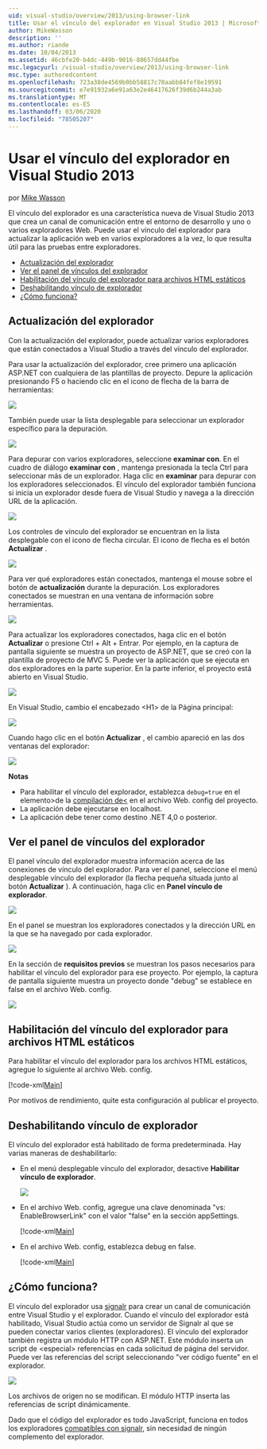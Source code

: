 ```yaml
---
uid: visual-studio/overview/2013/using-browser-link
title: Usar el vínculo del explorador en Visual Studio 2013 | Microsoft Docs
author: MikeWasson
description: ''
ms.author: riande
ms.date: 10/04/2013
ms.assetid: 46cbfe20-b4dc-449b-9016-80657dd44fbe
msc.legacyurl: /visual-studio/overview/2013/using-browser-link
msc.type: authoredcontent
ms.openlocfilehash: 723a38de4569b0bb58817c70aabb84fef8e19591
ms.sourcegitcommit: e7e91932a6e91a63e2e46417626f39d6b244a3ab
ms.translationtype: MT
ms.contentlocale: es-ES
ms.lasthandoff: 03/06/2020
ms.locfileid: "78505207"
---
```

# <a name="using-browser-link-in-visual-studio-2013"></a>Usar el vínculo del explorador en Visual Studio 2013

por [Mike Wasson](https://github.com/MikeWasson)

El vínculo del explorador es una característica nueva de Visual Studio 2013 que crea un canal de comunicación entre el entorno de desarrollo y uno o varios exploradores Web. Puede usar el vínculo del explorador para actualizar la aplicación web en varios exploradores a la vez, lo que resulta útil para las pruebas entre exploradores.

- [Actualización del explorador](#browser-refresh)
- [Ver el panel de vínculos del explorador](#dashboard)
- [Habilitación del vínculo del explorador para archivos HTML estáticos](#static-html)
- [Deshabilitando vínculo de explorador](#disabling)
- [¿Cómo funciona?](#how-it-works)

<a id="browser-refresh"></a>
## <a name="browser-refresh"></a>Actualización del explorador

Con la actualización del explorador, puede actualizar varios exploradores que están conectados a Visual Studio a través del vínculo del explorador.

Para usar la actualización del explorador, cree primero una aplicación ASP.NET con cualquiera de las plantillas de proyecto. Depure la aplicación presionando F5 o haciendo clic en el icono de flecha de la barra de herramientas:

![](using-browser-link/_static/image1.png)

También puede usar la lista desplegable para seleccionar un explorador específico para la depuración.

![](using-browser-link/_static/image2.png)

Para depurar con varios exploradores, seleccione **examinar con**. En el cuadro de diálogo **examinar con** , mantenga presionada la tecla Ctrl para seleccionar más de un explorador. Haga clic en **examinar** para depurar con los exploradores seleccionados. El vínculo del explorador también funciona si inicia un explorador desde fuera de Visual Studio y navega a la dirección URL de la aplicación.

![](using-browser-link/_static/image3.png)

Los controles de vínculo del explorador se encuentran en la lista desplegable con el icono de flecha circular. El icono de flecha es el botón **Actualizar** .

![](using-browser-link/_static/image4.png)

Para ver qué exploradores están conectados, mantenga el mouse sobre el botón de **actualización** durante la depuración. Los exploradores conectados se muestran en una ventana de información sobre herramientas.

![](using-browser-link/_static/image5.png)

Para actualizar los exploradores conectados, haga clic en el botón **Actualizar** o presione Ctrl + Alt + Entrar. Por ejemplo, en la captura de pantalla siguiente se muestra un proyecto de ASP.NET, que se creó con la plantilla de proyecto de MVC 5. Puede ver la aplicación que se ejecuta en dos exploradores en la parte superior. En la parte inferior, el proyecto está abierto en Visual Studio.

![](using-browser-link/_static/image6.png)

En Visual Studio, cambio el encabezado &lt;H1&gt; de la Página principal:

![](using-browser-link/_static/image7.png)

Cuando hago clic en el botón **Actualizar** , el cambio apareció en las dos ventanas del explorador:

![](using-browser-link/_static/image8.png)

**Notas**

- Para habilitar el vínculo del explorador, establezca `debug=true` en el elemento&gt;de la [compilación de&lt;](https://msdn.microsoft.com/library/s10awwz0(v=vs.85).aspx) en el archivo Web. config del proyecto.
- La aplicación debe ejecutarse en localhost.
- La aplicación debe tener como destino .NET 4,0 o posterior.

<a id="dashboard"></a>
## <a name="viewing-the-browser-link-dashboard"></a>Ver el panel de vínculos del explorador

El panel vínculo del explorador muestra información acerca de las conexiones de vínculo del explorador. Para ver el panel, seleccione el menú desplegable vínculo del explorador (la flecha pequeña situada junto al botón **Actualizar** ). A continuación, haga clic en **Panel vínculo de explorador**.

![](using-browser-link/_static/image9.png)

En el panel se muestran los exploradores conectados y la dirección URL en la que se ha navegado por cada explorador.

![](using-browser-link/_static/image10.png)

En la sección de **requisitos previos** se muestran los pasos necesarios para habilitar el vínculo del explorador para ese proyecto. Por ejemplo, la captura de pantalla siguiente muestra un proyecto donde "debug" se establece en false en el archivo Web. config.

![](using-browser-link/_static/image11.png)

<a id="static-html"></a>
## <a name="enabling-browser-link-for-static-html-files"></a>Habilitación del vínculo del explorador para archivos HTML estáticos

Para habilitar el vínculo del explorador para los archivos HTML estáticos, agregue lo siguiente al archivo Web. config.

[!code-xml[Main](using-browser-link/samples/sample1.xml)]

Por motivos de rendimiento, quite esta configuración al publicar el proyecto.

<a id="disabling"></a>
## <a name="disabling-browser-link"></a>Deshabilitando vínculo de explorador

El vínculo del explorador está habilitado de forma predeterminada. Hay varias maneras de deshabilitarlo:

- En el menú desplegable vínculo del explorador, desactive **Habilitar vínculo de explorador**. 

    ![](using-browser-link/_static/image12.png)
- En el archivo Web. config, agregue una clave denominada "vs: EnableBrowserLink" con el valor "false" en la sección appSettings. 

    [!code-xml[Main](using-browser-link/samples/sample2.xml)]
- En el archivo Web. config, establezca debug en false. 

    [!code-xml[Main](using-browser-link/samples/sample3.xml)]

<a id="how-it-works"></a>
## <a name="how-does-it-work"></a>¿Cómo funciona?

El vínculo del explorador usa [signalr](../../../signalr/index.md) para crear un canal de comunicación entre Visual Studio y el explorador. Cuando el vínculo del explorador está habilitado, Visual Studio actúa como un servidor de Signalr al que se pueden conectar varios clientes (exploradores). El vínculo del explorador también registra un módulo HTTP con ASP.NET. Este módulo inserta un script de &lt;especial&gt; referencias en cada solicitud de página del servidor. Puede ver las referencias del script seleccionando "ver código fuente" en el explorador.

![](using-browser-link/_static/image13.png)

Los archivos de origen no se modifican. El módulo HTTP inserta las referencias de script dinámicamente.

Dado que el código del explorador es todo JavaScript, funciona en todos los exploradores [compatibles con signalr](../../../signalr/overview/getting-started/supported-platforms.md), sin necesidad de ningún complemento del explorador.
